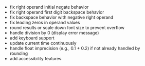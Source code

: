 - fix right operand initial negate behavior
- fix right operand first digit backspace behavior
- fix backspace behavior with negative right operand
- fix leading zeros in operand values
- round results or scale down font size to prevent overflow
- handle division by 0 (display error message)
- add keyboard support
- update current time continuously
- handle float imprecision (e.g., 0.1 + 0.2) if not already handled by rounding
- add accessibility features

